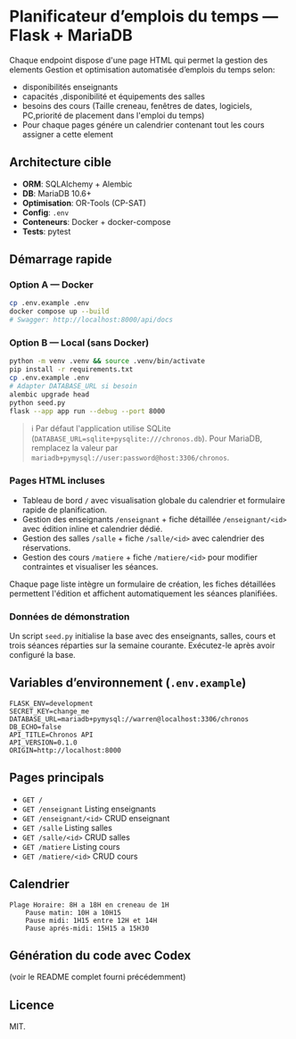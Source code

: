 # Planificateur d’emplois du temps — Flask + MariaDB

Chaque endpoint dispose d'une page HTML qui permet la gestion des elements
Gestion et optimisation automatisée d’emplois du temps selon:
- disponibilités enseignants  
- capacités ,disponibilité et équipements des salles  
- besoins des cours (Taille creneau, fenêtres de dates, logiciels, PC,priorité de placement dans l'emploi du temps)
- Pour chaque pages génére un calendrier contenant tout les cours assigner a cette element

## Architecture cible
- **ORM**: SQLAlchemy + Alembic
- **DB**: MariaDB 10.6+
- **Optimisation**: OR-Tools (CP-SAT)
- **Config**: `.env`
- **Conteneurs**: Docker + docker-compose
- **Tests**: pytest

## Démarrage rapide

### Option A — Docker
```bash
cp .env.example .env
docker compose up --build
# Swagger: http://localhost:8000/api/docs
```

### Option B — Local (sans Docker)
```bash
python -m venv .venv && source .venv/bin/activate
pip install -r requirements.txt
cp .env.example .env
# Adapter DATABASE_URL si besoin
alembic upgrade head
python seed.py
flask --app app run --debug --port 8000
```

> ℹ️  Par défaut l'application utilise SQLite (`DATABASE_URL=sqlite+pysqlite:///chronos.db`).
> Pour MariaDB, remplacez la valeur par `mariadb+pymysql://user:password@host:3306/chronos`.

### Pages HTML incluses

- Tableau de bord `/` avec visualisation globale du calendrier et formulaire rapide de planification.
- Gestion des enseignants `/enseignant` + fiche détaillée `/enseignant/<id>` avec édition inline et calendrier dédié.
- Gestion des salles `/salle` + fiche `/salle/<id>` avec calendrier des réservations.
- Gestion des cours `/matiere` + fiche `/matiere/<id>` pour modifier contraintes et visualiser les séances.

Chaque page liste intègre un formulaire de création, les fiches détaillées permettent l'édition et affichent automatiquement les séances planifiées.

### Données de démonstration

Un script `seed.py` initialise la base avec des enseignants, salles, cours et trois séances réparties sur la semaine courante. Exécutez-le après avoir configuré la base.

## Variables d’environnement (`.env.example`)
```
FLASK_ENV=development
SECRET_KEY=change_me
DATABASE_URL=mariadb+pymysql://warren@localhost:3306/chronos
DB_ECHO=false
API_TITLE=Chronos API
API_VERSION=0.1.0
ORIGIN=http://localhost:8000
```

## Pages principals
- `GET /`
- `GET /enseignant` Listing enseignants
- `GET /enseignant/<id>` CRUD enseignant
- `GET /salle` Listing salles
- `GET /salle/<id>` CRUD salles  
- `GET /matiere` Listing cours
- `GET /matiere/<id>` CRUD cours  

## Calendrier
    Plage Horaire: 8H a 18H en creneau de 1H
        Pause matin: 10H a 10H15
        Pause midi: 1H15 entre 12H et 14H
        Pause aprés-midi: 15H15 a 15H30

## Génération du code avec Codex
(voir le README complet fourni précédemment)

## Licence
MIT.
